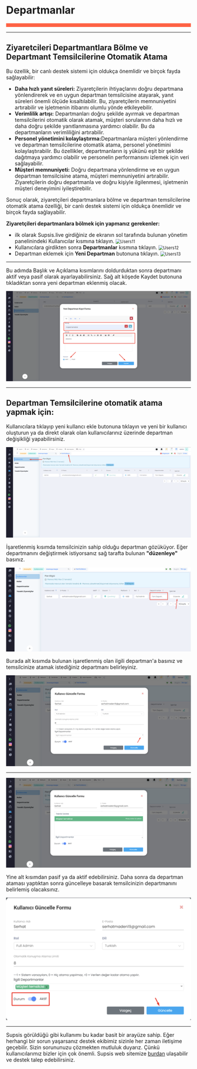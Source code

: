 # Departmanlar
<div style="border-bottom: 10px solid #fe6244; padding: 0px;">
</div>

***

## Ziyaretcileri Departmantlara Bölme ve Departmant Temsilcilerine Otomatik Atama

Bu özellik, bir canlı destek sistemi için oldukça önemlidir ve birçok fayda sağlayabilir:

- <b>Daha hızlı yanıt süreleri:</b> Ziyaretçilerin ihtiyaçlarını doğru departmana yönlendirerek ve en uygun departman
  temsilcisine atayarak, yanıt süreleri önemli ölçüde kısaltılabilir. Bu, ziyaretçilerin memnuniyetini artırabilir ve
  işletmenin itibarını olumlu yönde etkileyebilir.
- <b>Verimlilik artışı:</b> Departmanları doğru şekilde ayırmak ve departman temsilcilerini otomatik olarak atamak,
  müşteri
  sorularının daha hızlı ve daha doğru şekilde yanıtlanmasına yardımcı olabilir. Bu da departmanların verimliliğini
  artırabilir.
- <b>Personel yönetimini kolaylaştırma:</b>Departmanlara müşteri yönlendirme ve departman temsilcilerine otomatik atama,
  personel yönetimini kolaylaştırabilir. Bu özellikler, departmanların iş yükünü eşit bir şekilde dağıtmaya yardımcı
  olabilir ve personelin performansını izlemek için veri sağlayabilir.
- <b>Müşteri memnuniyeti:</b> Doğru departmana yönlendirme ve en uygun departman temsilcisine atama, müşteri
  memnuniyetini
  artırabilir. Ziyaretçilerin doğru departmanla ve doğru kişiyle ilgilenmesi, işletmenin müşteri deneyimini
  iyileştirebilir.

Sonuç olarak, ziyaretçileri departmanlara bölme ve departman temsilcilerine otomatik atama özelliği, bir canlı destek
sistemi için oldukça önemlidir ve birçok fayda sağlayabilir.

<b>Ziyaretçileri departmanlara bölmek için yapmanız gerekenler:</b>

- ilk olarak Supsis.live girdiğiniz de ekranın sol tarafında bulunan yönetim panelinindeki Kullanıcılar kısmına
  tıklayın.
  <img src="./../img/Users11.png" alt="Users11" style="zoom:80%;" />
- Kullanıcılara girdikten sonra <b>Departmanlar</b> kısmına tıklayın.
  <img src="./../img/Users12.png" alt="Users12" style="zoom:80%;" />
- Departman eklemek için <b>Yeni Departman</b> butonuna tıklayın.
  <img src="./../img/Users13.png" alt="Users13" style="zoom:80%;" />

***

Bu adımda Başlık ve Açıklama kısımlarını doldurduktan sonra departmanı aktif veya pasif olarak ayarlayabilirsiniz. Sağ
alt köşede Kaydet butonuna tıkladıktan sonra yeni departman eklenmiş olacak.

<img src="../../img/User/Users14.png" alt="Users14" style="zoom:80%;" />

***

## Departman Temsilcilerine otomatik atama yapmak için:

Kullanıcılara tıklayıp yeni kullancı ekle butonuna tıklayın ve yeni bir kullanıcı oluşturun ya da direkt olarak olan
kullanıcılarınız üzerinde departman değişikliği yapabilirsiniz.

<img src="../../img/User/Users15.png" alt="Users15" style="zoom:80%;" />

İşaretlenmiş kısımda temsilcinizin sahip olduğu departman gözüküyor. Eğer departmanını değiştirmek istiyorsanız sağ
tarafta bulunan <b>"düzenleye"</b> basınız.

<img src="../../img/User/Users16.png" alt="Users16" style="zoom:80%;" />

Burada alt kısımda bulunan işaretlenmiş olan ilgili departman'a basınız ve temsilcinize atamak istediğiniz departmanı
belirleyiniz.

<img src="../../img/User/Users17.png" alt="Users17" style="zoom:80%;" />

***

<img src="../../img/User/Users18.png" alt="Users18" style="zoom:80%;" />

Yine alt kısımdan pasif ya da aktif edebilirsiniz. Daha sonra da departman ataması yaptıktan sonra güncelleye basarak
temsilcinizin departmanını belirlemiş olacaksınız.

<img src="../../img/User/Users19.png" alt="Users19" style="zoom:80%;" />

***

Supsis görüldüğü gibi kullanımı bu kadar basit bir arayüze sahip. Eğer herhangi bir sorun yaşarsanız destek ekibimiz
sizinle her zaman iletişime geçebilir. Sizin sorununuzu çözmekten mutluluk duyarız. Çünkü kullanıcılarımız bizler için
çok önemli. Supsis web sitemize [burdan](https://www.supsis.com) ulaşabilir ve destek talep edebilirsiniz.